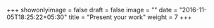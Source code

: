 +++
showonlyimage = false
draft = false
image = ""
date = "2016-11-05T18:25:22+05:30"
title = "Present your work"
weight = 7
+++



